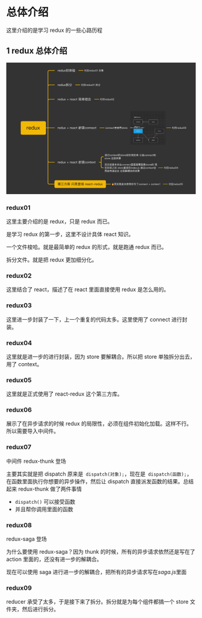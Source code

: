 # 总体介绍

这里介绍的是学习 redux 的一些心路历程

## 1 redux 总体介绍

![image-20220912234110212](https://raw.githubusercontent.com/chihokyo/image_host/develop/image-20220912234110212.png)

### redux01

这里主要介绍的是 redux，只是 redux 而已。

是学习 redux 的第一步，这里不设计具体 react 知识。

一个文件梭哈。就是最简单的 redux 的形式，就是跑通 redux 而已。

拆分文件。就是把 redux 更加细分化。

### redux02

这里结合了 react，描述了在 react 里面直接使用 redux 是怎么用的。

### redux03

这里进一步封装了一下，上一个重复的代码太多。这里使用了 connect 进行封装。

### redux04

这里就是进一步的进行封装，因为 store 要解耦合。所以把 store 单独拆分出去，用了 context。

### redux05

这里就是正式使用了 react-redux 这个第三方库。

### redux06

展示了在异步请求的时候 redux 的局限性，必须在组件初始化加载。这样不行。所以需要导入中间件。

### redux07

中间件 redux-thunk 登场

主要其实就是把 dispatch 原来是` dispatch(对象);`，现在是` dispatch(函数);`，在函数里面执行你想要的异步操作，然后让 dispatch 直接派发函数的结果。总结起来 redux-thunk 做了两件事情

- `dispatch()` 可以接受函数
- 并且帮你调用里面的函数

### redux08

redux-saga 登场

为什么要使用 redux-saga？因为 thunk 的时候，所有的异步请求依然还是写在了 action 里面的，还没有进一步的解耦合。

现在可以使用 saga 进行进一步的解耦合，把所有的异步请求写在*saga.js*里面

### redux09

reducer 承受了太多，于是接下来了拆分。拆分就是为每个组件都搞一个 store 文件夹，然后进行拆分。
